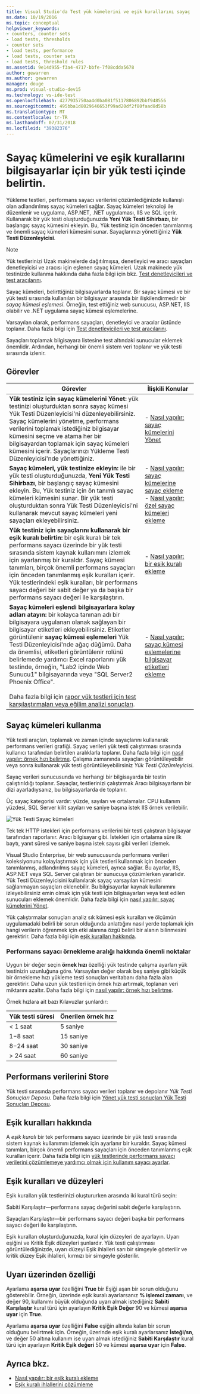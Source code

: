 ```yaml
---
title: Visual Studio'da Test yük kümelerini ve eşik kurallarını sayaç
ms.date: 10/19/2016
ms.topic: conceptual
helpviewer_keywords:
- counters, counter sets
- load tests, thresholds
- counter sets
- load tests, performance
- load tests, counter sets
- load tests, threshold rules
ms.assetid: 9e14d955-f3a4-4717-bbfe-7f08cdda5678
author: gewarren
ms.author: gewarren
manager: douge
ms.prod: visual-studio-dev15
ms.technology: vs-ide-test
ms.openlocfilehash: 4277935750aa4d0ba081f5117806892bbf948556
ms.sourcegitcommit: 495bba1d8029646653f99ad20df2f80faad8d58b
ms.translationtype: MT
ms.contentlocale: tr-TR
ms.lasthandoff: 07/31/2018
ms.locfileid: "39382376"
---
```

# <a name="specify-counter-sets-and-threshold-rules-for-computers-in-a-load-test"></a>Sayaç kümelerini ve eşik kurallarını bilgisayarlar için bir yük testi içinde belirtin.

Yükleme testleri, performans sayacı verilerini çözümlediğinizde kullanışlı olan adlandırılmış sayaç kümeleri sağlar. Sayaç kümeleri teknoloji ile düzenlenir ve uygulama, ASP.NET, .NET uygulaması, IIS ve SQL içerir. Kullanarak bir yük testi oluşturduğunuzda **Yeni Yük Testi Sihirbazı**, bir başlangıç sayaç kümesini ekleyin. Bu, Yük testiniz için önceden tanımlanmış ve önemli sayaç kümeleri kümesini sunar. Sayaçlarınızı yönettiğiniz **Yük Testi Düzenleyicisi**.

> [!NOTE]
> Yük testlerinizi Uzak makinelerde dağıtılmışsa, denetleyici ve aracı sayaçları denetleyicisi ve aracısı için eşlenen sayaç kümeleri. Uzak makinede yük testinizde kullanma hakkında daha fazla bilgi için bkz. [Test denetleyicileri ve test aracılarını](configure-test-agents-and-controllers-for-load-tests.md).

Sayaç kümeleri, belirttiğiniz bilgisayarlarda toplanır. Bir sayaç kümesi ve bir yük testi sırasında kullanılan bir bilgisayar arasında bir ilişkilendirmedir bir *sayaç kümesi eşlemesi*. Örneğin, test ettiğiniz web sunucusu, ASP.NET, IIS olabilir ve .NET uygulama sayaç kümesi eşlemelerine.

Varsayılan olarak, performans sayaçları, denetleyici ve aracılar üstünde toplanır. Daha fazla bilgi için [Test denetleyicileri ve test aracılarını](configure-test-agents-and-controllers-for-load-tests.md).

Sayaçları toplamak bilgisayara listesine test altındaki sunucular eklemek önemlidir. Ardından, herhangi bir önemli sistem veri toplanır ve yük testi sırasında izlenir.

## <a name="tasks"></a>Görevler

|Görevler|İlişkili Konular|
|-----------|-----------------------|
|**Yük testiniz için sayaç kümelerini Yönet:** yük testinizi oluşturduktan sonra sayaç kümesi Yük Testi Düzenleyicisi'ni düzenleyebilirsiniz. Sayaç kümelerini yönetme, performans verilerini toplamak istediğiniz bilgisayar kümesini seçme ve atama her bir bilgisayardan toplamak için sayaç kümeleri kümesini içerir. Sayaçlarınızı Yükleme Testi Düzenleyicisi'nde yönettiğiniz.|-   [Nasıl yapılır: sayaç kümelerini Yönet](../test/how-to-manage-counter-sets-using-the-load-test-editor.md)|
|**Sayaç kümeleri, yük testinize ekleyin:** ile bir yük testi oluşturduğunuzda, **Yeni Yük Testi Sihirbazı**, bir başlangıç sayaç kümesini ekleyin. Bu, Yük testiniz için ön tanımlı sayaç kümeleri kümesini sunar. Bir yük testi oluşturduktan sonra Yük Testi Düzenleyicisi'ni kullanarak mevcut sayaç kümeleri yeni sayaçları ekleyebilirsiniz.|-   [Nasıl yapılır: sayaç kümelerine sayaç ekleme](../test/how-to-add-counters-to-counter-sets-using-the-load-test-editor.md)<br />-   [Nasıl yapılır: özel sayaç kümeleri ekleme](../test/how-to-add-custom-counter-sets-using-the-load-test-editor.md)|
|**Yük testiniz için sayaçlarını kullanarak bir eşik kuralı belirtin:** bir eşik kuralı bir tek performans sayacı üzerinde bir yük testi sırasında sistem kaynak kullanımını izlemek için ayarlanmış bir kuraldır. Sayaç kümesi tanımları, birçok önemli performans sayaçları için önceden tanımlanmış eşik kuralları içerir. Yük testlerindeki eşik kuralları, bir performans sayacı değeri bir sabit değer ya da başka bir performans sayacı değeri ile karşılaştırın.|-   [Nasıl yapılır: bir eşik kuralı ekleme](../test/how-to-add-a-threshold-rule-using-the-load-test-editor.md)|
|**Sayaç kümeleri eşlendi bilgisayarlara kolay adları atayın:** bir kolayca tanınan adı bir bilgisayara uygulanan olanak sağlayan bir bilgisayar etiketleri ekleyebilirsiniz. Etiketler görüntülenir **sayaç kümesi eşlemeleri** Yük Testi Düzenleyicisi'nde ağaç düğümü. Daha da önemlisi, etiketleri görüntülenir rolünü belirlemede yardımcı Excel raporlarını yük testinde, örneğin, "Lab2 içinde Web Sunucu1" bilgisayarında veya "SQL Server2 Phoenix Office".<br /><br /> Daha fazla bilgi için [rapor yük testleri için test karşılaştırmaları veya eğilim analizi sonuçları](../test/compare-load-test-results.md).|-   [Nasıl yapılır: sayaç kümesi eşlemelerine bilgisayar etiketleri ekleme](../test/how-to-add-computer-tags-to-counter-set-mappings-using-the-load-test-editor.md)|

## <a name="use-counter-sets"></a>Sayaç kümeleri kullanma

Yük testi araçları, toplamak ve zaman içinde sayaçlarını kullanarak performans verileri grafiği. Sayaç verileri yük testi çalıştırması sırasında kullanıcı tarafından belirtilen aralıklarla toplanır. Daha fazla bilgi için [nasıl yapılır: örnek hızı belirtme](../test/how-to-specify-the-sample-rate-for-a-load-test.md). Çalışma zamanında sayaçları görüntüleyebilir veya sonra kullanarak yük testi görüntüleyebilirsiniz *Yük Testi Çözümleyicisi*.

Sayaç verileri sunucusunda ve herhangi bir bilgisayarda bir testin çalıştırıldığı toplanır. Sayaçlar, testlerinizi çalıştırmak Aracı bilgisayarların bir dizi ayarladıysanız, bu bilgisayarlarda de toplanır.

Üç sayaç kategorisi vardır: yüzde, sayıları ve ortalamalar. CPU kullanım yüzdesi, SQL Server kilit sayıları ve saniye başına istek IIS örnek verilebilir.

![Yük Testi Sayaç kümeleri](../test/media/loadtestcountersets.png)

Tek tek HTTP istekleri için performans verilerini bir testi çalıştıran bilgisayar tarafından raporlanır. Aracı bilgisayar gibi. İstekleri için ortalama süre ilk baytı, yanıt süresi ve saniye başına istek sayısı gibi verileri izlemek.

Visual Studio Enterprise, bir web sunucusunda performans verileri koleksiyonunu kolaylaştırmak için yük testleri kullanmak için önceden tanımlanmış, adlandırılmış sayaç kümeleri, ayrıca sağlar. Bu ayarlar, IIS, ASP.NET veya SQL Server çalıştıran bir sunucuya çözümlerken yararlıdır. Yük Testi Düzenleyicisini kullanılarak sayaç varsayılan kümesini sağlanmayan sayaçları eklenebilir. Bu bilgisayarlar kaynak kullanımını izleyebilirsiniz emin olmak için yük testi için bilgisayarları veya test edilen sunucuları eklemek önemlidir. Daha fazla bilgi için [nasıl yapılır: sayaç kümelerini Yönet](../test/how-to-manage-counter-sets-using-the-load-test-editor.md).

Yük çalıştırmalar sonuçları analiz sık kümesi eşik kuralları ve ölçümün uygulamadaki belirli bir sorun olduğunda anlattığını nasıl yerde toplamak için hangi verilerin öğrenmek için etki alanına özgü belirli bir alanın bilinmesini gerektirir. Daha fazla bilgi için [eşik kuralları hakkında](#about-threshold-rules).

### <a name="performance-counter-sampling-interval-considerations"></a>Performans sayacı örnekleme aralığı hakkında önemli noktalar

Uygun bir değer seçin **örnek hızı** özelliği yük testinde çalışma ayarları yük testinizin uzunluğuna göre. Varsayılan değer olarak beş saniye gibi küçük bir örnekleme hızı yükleme testi sonuçları veritabanı daha fazla alan gerektirir. Daha uzun yük testleri için örnek hızı artırmak, toplanan veri miktarını azaltır. Daha fazla bilgi için [nasıl yapılır: örnek hızı belirtme](../test/how-to-specify-the-sample-rate-for-a-load-test.md).

Örnek hızlara ait bazı Kılavuzlar şunlardır:

|Yük testi süresi|Önerilen örnek hız|
|------------------------|-----------------------------|
|\< 1 saat|5 saniye|
|1−8 saat|15 saniye|
|8−24 saat|30 saniye|
|> 24 saat|60 saniye|

## <a name="store-performance-data"></a>Performans verilerini Store

Yük testi sırasında performans sayacı verileri toplanır ve depolanır *Yük Testi Sonuçları Deposu*. Daha fazla bilgi için [Yönet yük testi sonuçları Yük Testi Sonuçları Deposu](../test/manage-load-test-results-in-the-load-test-results-repository.md).

## <a name="about-threshold-rules"></a>Eşik kuralları hakkında

A *eşik kuralı* bir tek performans sayacı üzerinde bir yük testi sırasında sistem kaynak kullanımını izlemek için ayarlanır bir kuraldır. Sayaç kümesi tanımları, birçok önemli performans sayaçları için önceden tanımlanmış eşik kuralları içerir. Daha fazla bilgi için [yük testlerinde performans sayacı verilerini çözümlemeye yardımcı olmak için kullanım sayacı ayarlar](../test/specify-counter-sets-and-threshold-rules-for-load-testing.md).

## <a name="threshold-rules-and-levels"></a>Eşik kuralları ve düzeyleri

Eşik kuralları yük testlerinizi oluştururken arasında iki kural türü seçin:

Sabiti Karşılaştır&mdash;performans sayaç değerini sabit değerle karşılaştırın.

Sayaçları Karşılaştır&mdash;bir performans sayacı değeri başka bir performans sayacı değeri ile karşılaştırın.

Eşik kuralları oluşturduğunuzda, kural için düzeyleri de ayarlayın. Uyarı eşiğini ve Kritik Eşik düzeyleri şunlardır. Yük testi çalıştırması görüntülediğinizde, uyarı düzeyi Eşik ihlalleri sarı bir simgeyle gösterilir ve kritik düzey Eşik ihlalleri, kırmızı bir simgeyle gösterilir.

## <a name="the-alert-if-over-property"></a>Uyarı üzerinden özelliği

Ayarlama **aşarsa uyar** özelliğini **True** bir Eşiği aşan bir sorun olduğunu gösterebilir. Örneğin, üzerinde eşik kuralı ayarlarsanız **% işlemci zamanı**, ve değer 90, kullanımı büyük olduğunda uyarı almak istediğiniz **Sabiti Karşılaştır** kural türü için ayarlayın **Kritik Eşik Değer** 90 ve kümesi **aşarsa uyar** için **True**.

Ayarlama **aşarsa uyar** özelliğini **False** eşiğin altında kalan bir sorun olduğunu belirtmek için. Örneğin, üzerinde eşik kuralı ayarlarsanız **İsteği/sn**, ve değer 50 altına kullanım ise uyarı almak istediğiniz **Sabiti Karşılaştır** kural türü için ayarlayın **Kritik Eşik değeri** 50 ve kümesi **aşarsa uyar** için **False**.

## <a name="see-also"></a>Ayrıca bkz.

- [Nasıl yapılır: bir eşik kuralı ekleme](../test/how-to-add-a-threshold-rule-using-the-load-test-editor.md)
- [Eşik kuralı ihlallerini çözümleme](../test/analyze-threshold-rule-violations-in-load-tests.md)